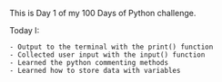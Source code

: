 This is Day 1 of my 100 Days of Python challenge.

Today I:

    - Output to the terminal with the print() function
    - Collected user input with the input() function
    - Learned the python commenting methods 
    - Learned how to store data with variables
